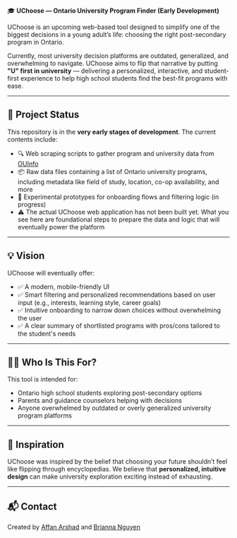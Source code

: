 🎓 **UChoose — Ontario University Program Finder (Early Development)**

UChoose is an upcoming web-based tool designed to simplify one of the biggest decisions in a young adult’s life: choosing the right post-secondary program in Ontario.

Currently, most university decision platforms are outdated, generalized, and overwhelming to navigate. UChoose aims to flip that narrative by putting **"U" first in university** — delivering a personalized, interactive, and student-first experience to help high school students find the best-fit programs with ease.

---

## 🔧 Project Status

This repository is in the **very early stages of development**. The current contents include:

- 🔍 Web scraping scripts to gather program and university data from [OUInfo](https://www.ouinfo.ca/)
- 📦 Raw data files containing a list of Ontario university programs, including metadata like field of study, location, co-op availability, and more
- 🧪 Experimental prototypes for onboarding flows and filtering logic (in progress)
- ⚠️ The actual UChoose web application has not been built yet. What you see here are foundational steps to prepare the data and logic that will eventually power the platform

---

## 💡 Vision

UChoose will eventually offer:

- ✅ A modern, mobile-friendly UI
- ✅ Smart filtering and personalized recommendations based on user input (e.g., interests, learning style, career goals)
- ✅ Intuitive onboarding to narrow down choices without overwhelming the user
- ✅ A clear summary of shortlisted programs with pros/cons tailored to the student's needs

---
## 🙋‍♀️ Who Is This For?

This tool is intended for:

- Ontario high school students exploring post-secondary options
- Parents and guidance counselors helping with decisions
- Anyone overwhelmed by outdated or overly generalized university program platforms

---

## 🧠 Inspiration

UChoose was inspired by the belief that choosing your future shouldn’t feel like flipping through encyclopedias. We believe that **personalized, intuitive design** can make university exploration exciting instead of exhausting.


---

## 📬 Contact

Created by [Affan Arshad](https://www.linkedin.com/in/affan~arshad/) and [Brianna Nguyen](https://www.linkedin.com/in/briannanguyensoftware/) 


